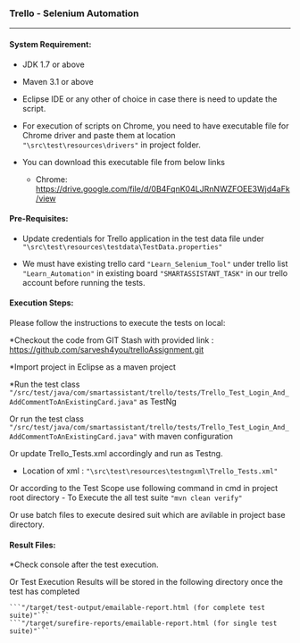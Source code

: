 ### Trello - Selenium Automation
---
#### System Requirement:

* JDK 1.7 or above

* Maven 3.1 or above

* Eclipse IDE or any other of choice in case there is need to update the script.

* For execution of scripts on Chrome, you need to have executable file for Chrome driver and paste them at location ```"\src\test\resources\drivers"``` in project folder.

* You can download this executable file from below links
  * Chrome: https://drive.google.com/file/d/0B4FqnK04LJRnNWZFOEE3Wjd4aFk/view



#### Pre-Requisites:

* Update credentials for Trello application in the test data file under
    ```"\src\test\resources\testdata\TestData.properties"```
    
* We must have existing trello card ```"Learn_Selenium_Tool"``` under trello list ```"Learn_Automation"``` in existing board ```"SMARTASSISTANT_TASK"``` in our trello account before running the tests.  
    
 

#### Execution Steps:
Please follow the instructions to execute the tests on local:

*Checkout the code from GIT Stash with provided link :
   https://github.com/sarvesh4you/trelloAssignment.git
   
*Import project in Eclipse as a maven project   

*Run the test class ```"/src/test/java/com/smartassistant/trello/tests/Trello_Test_Login_And_AddCommentToAnExistingCard.java"``` as TestNg

Or run the test class ```"/src/test/java/com/smartassistant/trello/tests/Trello_Test_Login_And_AddCommentToAnExistingCard.java"``` with maven configuration
   
Or update Trello_Tests.xml accordingly and run as Testng.
   - Location of xml : ```"\src\test\resources\testngxml\Trello_Tests.xml"```
   
Or according to the Test Scope use following command in cmd in project root directory
	 - To Execute the all test suite
	```"mvn clean verify"```

Or use batch files to execute desired suit which are avilable in project base directory.

    
#### Result Files:	
*Check console after the test execution.

Or Test Execution Results will be stored in the following directory once the test has completed

    ```"/target/test-output/emailable-report.html (for complete test suite)"```
    ```"/target/surefire-reports/emailable-report.html (for single test suite)"```

